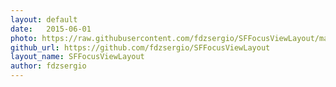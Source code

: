 ```yaml
---
layout: default
date:   2015-06-01
photo: https://raw.githubusercontent.com/fdzsergio/SFFocusViewLayout/master/Screenshots/SFFocusViewLayout.gif
github_url: https://github.com/fdzsergio/SFFocusViewLayout
layout_name: SFFocusViewLayout
author: fdzsergio
---
```

